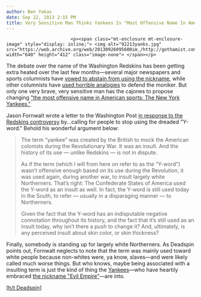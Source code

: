 ```yaml
---
author: Ben Yakas
date: Sep 22, 2013 2:15 PM
title: Very Sensitive Man Thinks Yankees Is "Most Offensive Name In American Sports"
---
```



                            
                            
                            
                            <p><span class="mt-enclosure mt-enclosure-image" style="display: inline;"> <img alt="92213yanks.jpg" src="https://web.archive.org/web/20130926095600im_/http://gothamist.com/attachments/byakas/92213yanks.jpg" width="640" height="412" class="image-none"> </span></p>

<p>The debate over the name of the Washington Redskins has been getting extra heated over the last few months&#x2014;several major newspapers and sports columnists have <a href="https://web.archive.org/web/20130926095600/http://deadspin.com/the-mmqb-will-no-longer-use-the-name-redskins-1227448655">vowed to abstain from using the nickname</a>, while other columnists have <a href="https://web.archive.org/web/20130926095600/http://espn.go.com/nfl/story/_/id/9689220/redskins-name-change-not-easy-sounds">used horrible analogies</a> to defend the moniker. But only one very brave, very sensitive man has the cajones to propose changing <a href="https://web.archive.org/web/20130926095600/http://www.washingtonpost.com/opinions/yankees-is-just-as-bad-as-redskins/2013/09/20/927a2c46-2085-11e3-9ad0-96244100e647_story.html">&quot;the most offensive name in American sports: The New York Yankees.&quot;</a></p>

<p>Jason Fornwalt wrote a letter to the Washington Post <a href="https://web.archive.org/web/20130926095600/http://www.washingtonpost.com/opinions/the-fans-responsibility-to-change-a-team-name/2013/09/16/2eefc5b8-1ee2-11e3-9ad0-96244100e647_story.html">in response to the Redskins controversy</a> by...calling for people to stop using the dreaded &quot;Y-word.&quot; Behold his wonderful argument below: </p>

<blockquote>The term &#x201C;yankee&#x201D; was created by the British to mock the American colonists during the Revolutionary War. It was an insult. And the history of its use &#x2014; unlike Redskins &#x2014; is not in dispute.

<p>As if the term (which I will from here on refer to as the &#x201C;Y-word&#x201D;) wasn&#x2019;t offensive enough based on its use during the Revolution, it was used again, during another war, to insult largely white Northerners. That&#x2019;s right: The Confederate States of America used the Y-word as an insult as well. In fact, the Y-word is still used today in the South, to refer &#x2014; usually in a disparaging manner &#x2014; to Northerners.</p>

<p>Given the fact that the Y-word has an indisputable negative connotation throughout its history, and the fact that it&#x2019;s still used as an insult today, why isn&#x2019;t there a push to change it? And, ultimately, is any perceived insult about skin color, or skin thickness?</p></blockquote><p></p>

<p>Finally, somebody is standing up for largely white Northerners. As Deadspin points out, Fornwalt neglects to note that the term was mainly used toward white people because non-whites were, ya know, slaves&#x2014;and were likely called much worse things. But who knows, maybe being associated with a insulting term is just the kind of thing the <a href="https://web.archive.org/web/20130926095600/http://gothamist.com/tags/yankees">Yankees</a>&#x2014;who have heartily embraced <a href="https://web.archive.org/web/20130926095600/http://gothamist.com/2013/02/23/yankees_heartily_embrace_the_fact_t.php">the nickname &quot;Evil Empire&quot;</a>&#x2014;are into.</p>

<p>[<a href="https://web.archive.org/web/20130926095600/http://deadspin.com/yankees-is-just-as-bad-as-redskins-says-dumb-guy-1366283511?utm_campaign=socialflow_deadspin_twitter&amp;utm_source=deadspin_twitter&amp;utm_medium=socialflow">h/t Deadspin</a>]</p>
                            
                            
                            